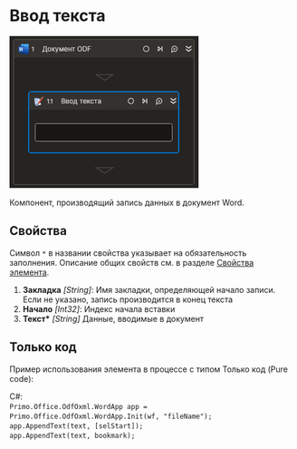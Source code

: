 # Ввод текста

![](../../../../resources/activities/basic/odf/text/Cropped-InputText.png)

Компонент, производящий запись данных в документ Word.

## Свойства
Символ `*` в названии свойства указывает на обязательность заполнения. Описание общих свойств см. в разделе [Свойства элемента](https://docs.primo-rpa.ru/primo-rpa/primo-studio/process/elements#svoistva-elementa).

1. **Закладка** *[String]*: Имя закладки, определяющей начало записи. Если не указано, запись производится в конец текста
2. **Начало** *[Int32]*: Индекс начала вставки                                                                         
3. **Текст\*** *[String]* Данные, вводимые в документ                                                                   

## Только код
Пример использования элемента в процессе с типом Только код (Pure code):

C#:  
`Primo.Office.OdfOxml.WordApp app = Primo.Office.OdfOxml.WordApp.Init(wf, "fileName");`  
`app.AppendText(text, [selStart]);`  
`app.AppendText(text, bookmark);`
